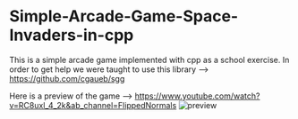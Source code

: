# Simple-Arcade-Game-Space-Invaders-in-cpp
This is a simple arcade game implemented with cpp as a school exercise.
In order to get help we were taught to use this library --> https://github.com/cgaueb/sgg

Here is a preview of the game --> https://www.youtube.com/watch?v=RC8uxl_4_2k&ab_channel=FlippedNormals
![preview](https://user-images.githubusercontent.com/56541959/137126285-0024539f-f40c-46e1-9d80-bce83c3df55a.png)
